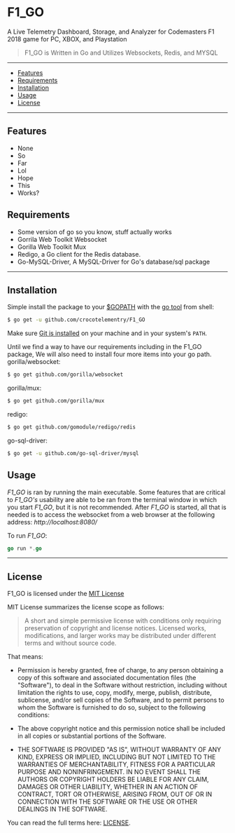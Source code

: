 # F1_GO

A Live Telemetry Dashboard, Storage, and Analyzer for Codemasters F1 2018 game for PC, XBOX, and Playstation

> F1_GO is Written in Go and Utilizes Websockets, Redis, and MYSQL

---------------------------------------
  * [Features](#features)
  * [Requirements](#requirements)
  * [Installation](#installation)
  * [Usage](#usage)
  * [License](#license)

---------------------------------------

## Features
  * None
  * So
  * Far
  * Lol
  * Hope
  * This
  * Works?

## Requirements
  * Some version of go so you know, stuff actually works
  * Gorrila Web Toolkit Websocket
  * Gorilla Web Toolkit Mux
  * Redigo, a Go client for the Redis database.
  * Go-MySQL-Driver, A MySQL-Driver for Go's database/sql package

---------------------------------------

## Installation
Simple install the package to your [$GOPATH](https://github.com/golang/go/wiki/GOPATH "GOPATH") with the [go tool](https://golang.org/cmd/go/ "go command") from shell:
```bash
$ go get -u github.com/crocotelementry/F1_GO
```
Make sure [Git is installed](https://git-scm.com/downloads) on your machine and in your system's `PATH`.

Until we find a way to have our requirements including in the F1_GO package, We will also need to install four more items into your go path.
gorilla/websocket:
```bash
$ go get github.com/gorilla/websocket
```

gorilla/mux:
```bash
$ go get github.com/gorilla/mux
```

redigo:
```bash
$ go get github.com/gomodule/redigo/redis
```

go-sql-driver:
```bash
$ go get -u github.com/go-sql-driver/mysql
```

## Usage
*F1_GO* is ran by running the main executable. Some features that are critical to *F1_GO's* usability are able to be ran from the terminal window in which you
start *F1_GO*, but it is not recommended. After *F1_GO* is started, all that is needed is to access the websocket from a web browser at the following address: *http://localhost:8080/*

To run *F1_GO*:
```go
go run *.go
```

---------------------------------------

## License
F1_GO is licensed under the [MIT License](https://raw.github.com/crocotelementry/F1_GO/master/LICENSE)

MIT License summarizes the license scope as follows:
> A short and simple permissive license with conditions only requiring preservation of copyright and license notices. Licensed works, modifications, and larger works may be distributed under different terms and without source code.


That means:
  * Permission is hereby granted, free of charge, to any person obtaining a copy
  of this software and associated documentation files (the "Software"), to deal
  in the Software without restriction, including without limitation the rights
  to use, copy, modify, merge, publish, distribute, sublicense, and/or sell
  copies of the Software, and to permit persons to whom the Software is
  furnished to do so, subject to the following conditions:

  * The above copyright notice and this permission notice shall be included in all
  copies or substantial portions of the Software.

  * THE SOFTWARE IS PROVIDED "AS IS", WITHOUT WARRANTY OF ANY KIND, EXPRESS OR
  IMPLIED, INCLUDING BUT NOT LIMITED TO THE WARRANTIES OF MERCHANTABILITY,
  FITNESS FOR A PARTICULAR PURPOSE AND NONINFRINGEMENT. IN NO EVENT SHALL THE
  AUTHORS OR COPYRIGHT HOLDERS BE LIABLE FOR ANY CLAIM, DAMAGES OR OTHER
  LIABILITY, WHETHER IN AN ACTION OF CONTRACT, TORT OR OTHERWISE, ARISING FROM,
  OUT OF OR IN CONNECTION WITH THE SOFTWARE OR THE USE OR OTHER DEALINGS IN THE
  SOFTWARE.

You can read the full terms here: [LICENSE](https://raw.github.com/crocotelementry/F1_GO/master/LICENSE).
